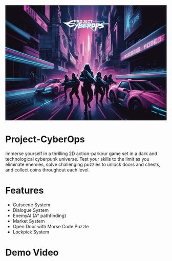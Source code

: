 <div align="center">
  <img src="project-cyberops_banner.jpeg" width="640" height="360" alt="Game_logo">
</div>

# Project-CyberOps
Immerse yourself in a thrilling 2D action-parkour game set in a dark and technological cyberpunk universe. Test your skills to the limit as you eliminate enemies, solve challenging puzzles to unlock doors and chests, and collect coins throughout each level.

# Features
- Cutscene System
- Dialogue System
- EnemyAI (A* pathfinding)
- Market System
- Open Door with Morse Code Puzzle
- Lockpick System

# Demo Video

